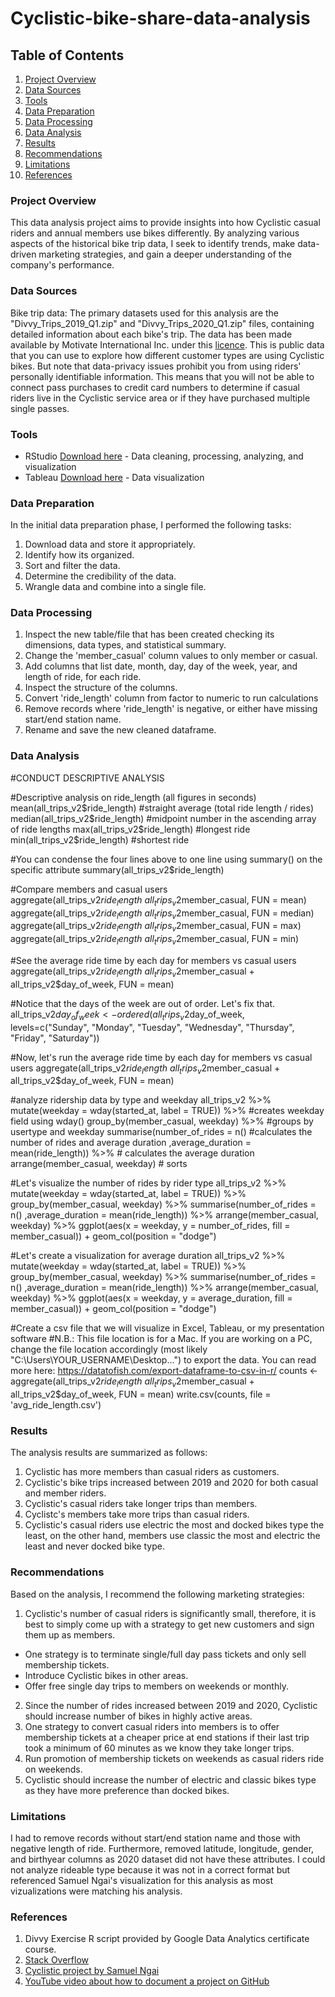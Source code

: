 # Cyclistic-bike-share-data-analysis

## Table of Contents

1. [Project Overview](#project-overview)
2. [Data Sources](#data-sources)
3. [Tools](#tools)
4. [Data Preparation](#data-preparation)
5. [Data Processing](#data-processing)
6. [Data Analysis](#data-analysis)
7. [Results](#results)
8. [Recommendations](#recommendations)
9. [Limitations](#limitations)
10. [References](#references)

### Project Overview 

This data analysis project aims to provide insights into how Cyclistic casual riders and annual members use bikes differently. By analyzing various aspects of the historical bike trip data, I seek to identify trends, make data-driven marketing strategies, and gain a deeper understanding of the company's performance. 

### Data Sources

Bike trip data: The primary datasets used for this analysis are the "Divvy_Trips_2019_Q1.zip" and "Divvy_Trips_2020_Q1.zip" files, containing detailed information about each bike's trip. The data has been made available by Motivate International Inc. under this [licence](https://divvybikes.com/data-license-agreement). This is public data that you can use to explore how different customer types are using Cyclistic bikes. But note that data-privacy issues prohibit you from using riders' personally identifiable information. This means that you will not be able to connect pass purchases to credit card numbers to determine if casual riders live in the Cyclistic service area or if they have purchased multiple single passes.

### Tools

- RStudio [Download here](https://posit.co/download/rstudio-desktop/) - Data cleaning, processing, analyzing, and visualization
- Tableau [Download here](https://www.tableau.com/products/desktop/download) - Data visualization

### Data Preparation

In the initial data preparation phase, I performed the following tasks:
1. Download data and store it appropriately.
2. Identify how its organized.
3. Sort and filter the data.
4. Determine the credibility of the data.
5. Wrangle data and combine into a single file.

### Data Processing

1. Inspect the new table/file that has been created checking its dimensions, data types, and statistical summary.
2. Change the 'member_casual' column values to only member or casual.
3. Add columns that list date, month, day, day of the week, year, and length of ride, for each ride.
4. Inspect the structure of the columns.
5. Convert 'ride_length' column from factor to numeric to run calculations
6. Remove records where 'ride_length' is negative, or either have missing start/end station name.
7. Rename and save the new cleaned dataframe.

### Data Analysis

#CONDUCT DESCRIPTIVE ANALYSIS

#Descriptive analysis on ride_length (all figures in seconds)
mean(all_trips_v2$ride_length) #straight average (total ride length / rides)
median(all_trips_v2$ride_length) #midpoint number in the ascending array of ride lengths
max(all_trips_v2$ride_length) #longest ride
min(all_trips_v2$ride_length) #shortest ride

#You can condense the four lines above to one line using summary() on the specific attribute
summary(all_trips_v2$ride_length)

#Compare members and casual users
aggregate(all_trips_v2$ride_length ~ all_trips_v2$member_casual, FUN = mean)
aggregate(all_trips_v2$ride_length ~ all_trips_v2$member_casual, FUN = median)
aggregate(all_trips_v2$ride_length ~ all_trips_v2$member_casual, FUN = max)
aggregate(all_trips_v2$ride_length ~ all_trips_v2$member_casual, FUN = min)

#See the average ride time by each day for members vs casual users
aggregate(all_trips_v2$ride_length ~ all_trips_v2$member_casual + all_trips_v2$day_of_week, FUN = mean)

#Notice that the days of the week are out of order. Let's fix that.
all_trips_v2$day_of_week <- ordered(all_trips_v2$day_of_week, levels=c("Sunday", "Monday", "Tuesday", "Wednesday", "Thursday", "Friday", "Saturday"))

#Now, let's run the average ride time by each day for members vs casual users
aggregate(all_trips_v2$ride_length ~ all_trips_v2$member_casual + all_trips_v2$day_of_week, FUN = mean)

#analyze ridership data by type and weekday
all_trips_v2 %>% 
  mutate(weekday = wday(started_at, label = TRUE)) %>%  #creates weekday field using wday()
  group_by(member_casual, weekday) %>%  #groups by usertype and weekday
  summarise(number_of_rides = n()							#calculates the number of rides and average duration 
            ,average_duration = mean(ride_length)) %>% 		# calculates the average duration
  arrange(member_casual, weekday)								# sorts

#Let's visualize the number of rides by rider type
all_trips_v2 %>% 
  mutate(weekday = wday(started_at, label = TRUE)) %>% 
  group_by(member_casual, weekday) %>% 
summarise(number_of_rides = n()
            ,average_duration = mean(ride_length)) %>% 
  arrange(member_casual, weekday)  %>% 
  ggplot(aes(x = weekday, y = number_of_rides, fill = member_casual)) +
  geom_col(position = "dodge")

#Let's create a visualization for average duration
all_trips_v2 %>% 
  mutate(weekday = wday(started_at, label = TRUE)) %>% 
  group_by(member_casual, weekday) %>% 
  summarise(number_of_rides = n()
            ,average_duration = mean(ride_length)) %>% 
  arrange(member_casual, weekday)  %>% 
  ggplot(aes(x = weekday, y = average_duration, fill = member_casual)) +
  geom_col(position = "dodge")

#Create a csv file that we will visualize in Excel, Tableau, or my presentation software
#N.B.: This file location is for a Mac. If you are working on a PC, change the file location accordingly (most likely "C:\Users\YOUR_USERNAME\Desktop\...") to export the data. You can read more here: https://datatofish.com/export-dataframe-to-csv-in-r/
counts <- aggregate(all_trips_v2$ride_length ~ all_trips_v2$member_casual + all_trips_v2$day_of_week, FUN = mean)
write.csv(counts, file = 'avg_ride_length.csv')

### Results

The analysis results are summarized as follows:
1. Cyclistic has more members than casual riders as customers.
2. Cyclistic's bike trips increased between 2019 and 2020 for both casual and member riders.
3. Cyclistic's casual riders take longer trips than members.
4. Cyclistc's members take more trips than casual riders.
5. Cyclistic's casual riders use electric the most and docked bikes type the least, on the other hand, members use classic the most and electric the least and never docked bike type.

### Recommendations

Based on the analysis, I recommend the following marketing strategies:
1. Cyclistic's number of casual riders is significantly small, therefore, it is best to simply come up with a strategy to get new customers and sign them up as members.
  - One strategy is to terminate single/full day pass tickets and only sell membership tickets.
  - Introduce Cyclistic bikes in other areas.
  - Offer free single day trips to members on weekends or monthly.
2. Since the number of rides increased between 2019 and 2020, Cyclistic should increase number of bikes in highly active areas.
3. One strategy to convert casual riders into members is to offer membership tickets at a cheaper price at end stations if their last trip took a minimum of 60 minutes as we know they take longer trips.
4. Run promotion of membership tickets on weekends as casual riders ride on weekends.
5. Cyclistic should increase the number of electric and classic bikes type as they have more preference than docked bikes.

### Limitations

I had to remove records without start/end station name and those with negative length of ride. Furthermore, removed latitude, longitude, gender, and birthyear columns as 2020 dataset did not have these attributes. I could not analyze rideable type because it was not in a correct format but referenced Samuel Ngai's visualization for this analysis as most vizualizations were matching his analysis.

### References

1. Divvy Exercise R script provided by Google Data Analytics certificate course.
2. [Stack Overflow](https://stackoverflow.com/)
3. [Cyclistic project by Samuel Ngai](https://www.linkedin.com/pulse/google-data-analytics-capstone-project-cyclistic-bike-samuel-ngai/)
4. [YouTube video about how to document a project on GitHub](https://www.youtube.com/watch?v=0N9xekdKCwk)
